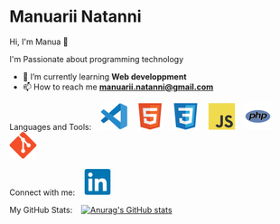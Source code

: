<h1>Manuarii Natanni</h1>
 Hi, I'm Manua 👋

I'm Passionate about programming technology 

- 🌱 I’m currently learning **Web developpment**
- 📫 How to reach me **manuarii.natanni@gmail.com**

Languages and Tools:
&nbsp;&nbsp;
![img_vscode](./images/vscode.svg)
&nbsp;&nbsp;
![img_html](./images/html.svg)
&nbsp;&nbsp;
![img_css](./images/css.svg)
&nbsp;&nbsp;
![img_javascript](./images/javascript.svg)
&nbsp;&nbsp;
![img_php](./images/php.svg)
&nbsp;&nbsp;
![img_git](./images/git.svg)

Connect with me:
&nbsp;&nbsp;
![img_linkedin](./images/linkedin.svg)

My GitHub Stats:
&nbsp;&nbsp;
[![Anurag's GitHub stats](https://github-readme-stats.vercel.app/api?username=ntmanua_private=true&show_icons=true&hide_border=true&theme=transparent)](https://github.com/anuraghazra/github-readme-stats)


